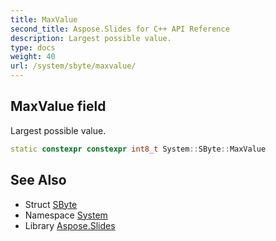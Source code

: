 ```yaml
---
title: MaxValue
second_title: Aspose.Slides for C++ API Reference
description: Largest possible value.
type: docs
weight: 40
url: /system/sbyte/maxvalue/
---
```

## MaxValue field


Largest possible value.

```cpp
static constexpr constexpr int8_t System::SByte::MaxValue
```

## See Also

* Struct [SByte](../)
* Namespace [System](../../)
* Library [Aspose.Slides](../../../)